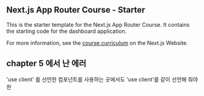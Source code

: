 ## Next.js App Router Course - Starter

This is the starter template for the Next.js App Router Course. It contains the starting code for the dashboard application.

For more information, see the [course curriculum](https://nextjs.org/learn) on the Next.js Website.

## chapter 5 에서 난 에러

'use client' 를 선언한 컴포넌트를 사용하는 곳에서도 'use client'를 같이 선언해 줘야 한
